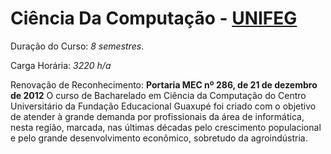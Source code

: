 # Ciência Da Computação - [UNIFEG](https://www.unifeg.edu.br/webacademico/site/descricaocurso.jsp?codigocurso=101)

Duração do Curso: *8 semestres*.

Carga Horária: *3220 h/a*

Renovação de Reconhecimento: **Portaria MEC nº 286, de 21 de dezembro de 2012** O curso de Bacharelado em Ciência da Computação do Centro Universitário da Fundação Educacional Guaxupé foi criado com o objetivo de atender à grande demanda por profissionais da área de informática, nesta região, marcada, nas últimas décadas pelo crescimento populacional e pelo grande desenvolvimento econômico, sobretudo da agroindústria.
